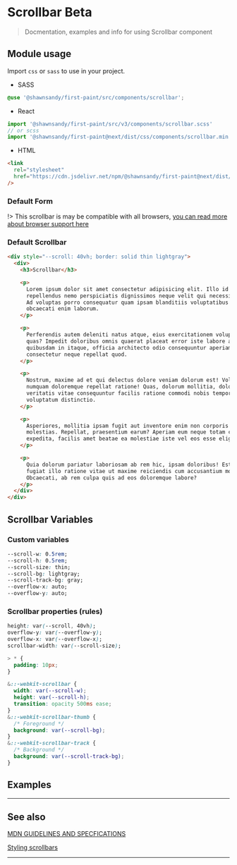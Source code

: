 # Scrollbar <span role="note" style="--note: var(--beta)">Beta</span>

> Docmentation, examples and info for using Scrollbar component

## Module usage

Import `css` or `sass` to use in your project.

- SASS

```scss
@use '@shawnsandy/first-paint/src/components/scrollbar';
```

- React

```jsx
import '@shawnsandy/first-paint/src/v3/components/scrollbar.scss'
// or scss
import '@shawnsandy/first-paint@next/dist/css/components/scrollbar.min.css'
```

- HTML

```html
<link
  rel="stylesheet"
  href="https://cdn.jsdelivr.net/npm/@shawnsandy/first-paint@next/dist/css/components/scrollbar.min.css"
/>
```

### Default Form

!> This scrollbar is may be compatible with all browsers, [you can read more about browser support here](https://developer.mozilla.org/en-US/docs/Web/CSS/::-webkit-scrollbar#browser_compatibility ':target="_blank"')

### Default Scrollbar

```html preview
<div style="--scroll: 40vh; border: solid thin lightgray">
  <div>
    <h3>Scrollbar</h3>

    <p>
      Lorem ipsum dolor sit amet consectetur adipisicing elit. Illo id
      repellendus nemo perspiciatis dignissimos neque velit qui necessitatibus!
      Ad voluptas porro consequatur quam ipsam blanditiis voluptatibus at
      obcaecati enim laborum.
    </p>

    <p>
      Perferendis autem deleniti natus atque, eius exercitationem voluptatum
      quas? Impedit doloribus omnis quaerat placeat error iste labore autem
      quibusdam in itaque, officia architecto odio consequuntur aperiam
      consectetur neque repellat quod.
    </p>

    <p>
      Nostrum, maxime ad et qui delectus dolore veniam dolorum est! Voluptates
      numquam doloremque repellat ratione! Quas, dolorum mollitia, doloribus,
      veritatis vitae consequuntur facilis ratione commodi nobis tempore cumque
      voluptatum distinctio.
    </p>

    <p>
      Asperiores, mollitia ipsam fugit aut inventore enim non corporis
      molestias. Repellat, praesentium earum? Aperiam eum neque totam commodi
      expedita, facilis amet beatae ea molestiae iste vel eos esse eligendi et!
    </p>

    <p>
      Quia dolorum pariatur laboriosam ab rem hic, ipsam doloribus! Est veniam
      fugiat illo ratione vitae ut maxime reiciendis cum accusantium modi.
      Obcaecati, ab rem culpa quis ad eos doloremque labore?
    </p>
  </div>
</div>
```

## Scrollbar Variables

### Custom variables

```css
--scroll-w: 0.5rem;
--scroll-h: 0.5rem;
--scroll-size: thin;
--scroll-bg: lightgray;
--scroll-track-bg: gray;
--overflow-x: auto;
--overflow-y: auto;
```

### Scrollbar properties (rules)

```css
height: var(--scroll, 40vh);
overflow-y: var(--overflow-y);
overflow-x: var(--overflow-x);
scrollbar-width: var(--scroll-size);

> * {
  padding: 10px;
}

&::-webkit-scrollbar {
  width: var(--scroll-w);
  height: var(--scroll-h);
  transition: opacity 500ms ease;
}
&::-webkit-scrollbar-thumb {
  /* Foreground */
  background: var(--scroll-bg);
}
&::-webkit-scrollbar-track {
  /* Background */
  background: var(--scroll-track-bg);
}
```

## Examples

---

## See also

[MDN GUIDELINES AND SPECFICATIONS](https://developer.mozilla.org/en-US/docs/Web/CSS/::-webkit-scrollbar ':_target="_blank"')

[Styling scrollbars](https://webkit.org/blog/363/styling-scrollbars/ ':_target="_blank"')

---
